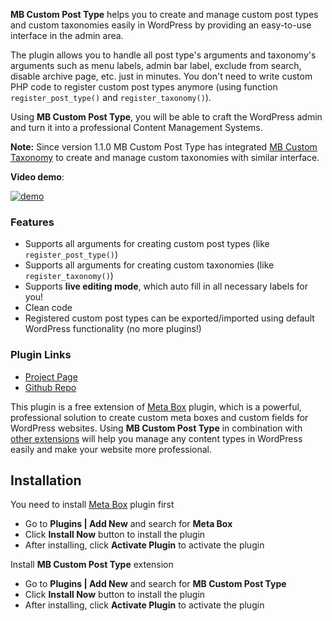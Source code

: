 **MB Custom Post Type** helps you to create and manage custom post types and custom taxonomies easily in WordPress by providing an easy-to-use interface in the admin area.

The plugin allows you to handle all post type's arguments and taxonomy's arguments such as menu labels, admin bar label, exclude from search, disable archive page, etc. just in minutes. You don't need to write custom PHP code to register custom post types anymore (using function `register_post_type()` and `register_taxonomy()`).

Using **MB Custom Post Type**, you will be able to craft the WordPress admin and turn it into a professional Content Management Systems.

**Note:** Since version 1.1.0 MB Custom Post Type has integrated [MB Custom Taxonomy](https://wordpress.org/plugins/mb-custom-taxonomy/) to create and manage custom taxonomies with similar interface.

**Video demo**:

[![demo](http://icecream.me/uploads/d33f0a5a2ef0fe54aafc95566145d8f5.png)](https://www.youtube.com/watch?v=9c4w5zdeTJI)

### Features

* Supports all arguments for creating custom post types (like `register_post_type()`)
* Supports all arguments for creating custom taxonomies (like `register_taxonomy()`)
* Supports **live editing mode**, which auto fill in all necessary labels for you!
* Clean code
* Registered custom post types can be exported/imported using default WordPress functionality (no more plugins!)

### Plugin Links

- [Project Page](https://metabox.io/plugins/custom-post-type/)
- [Github Repo](https://github.com/rilwis/mb-custom-post-type/)

This plugin is a free extension of [Meta Box](https://metabox.io) plugin, which is a powerful, professional solution to create custom meta boxes and custom fields for WordPress websites. Using **MB Custom Post Type** in combination with [other extensions](https://metabox.io/plugins/) will help you manage any content types in WordPress easily and make your website more professional.

## Installation

You need to install [Meta Box](https://metabox.io) plugin first

- Go to **Plugins | Add New** and search for **Meta Box**
- Click **Install Now** button to install the plugin
- After installing, click **Activate Plugin** to activate the plugin

Install **MB Custom Post Type** extension

- Go to **Plugins | Add New** and search for **MB Custom Post Type**
- Click **Install Now** button to install the plugin
- After installing, click **Activate Plugin** to activate the plugin
